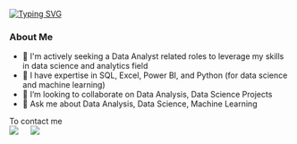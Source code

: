 
[![Typing SVG](https://readme-typing-svg.herokuapp.com?font=Architects+Daughter&color=7AF79A&size=30&lines=Hey!+It's+Vidhya+bharathi+raj!;I'm+a+Aspiring+Data+Analyst...;also+MSc.+Maths+Graduate..;This+is+my+project+portfolio)](https://git.io/typing-svg)
<h3> About Me </h3>

- 🤔 I'm actively seeking a Data Analyst related roles to leverage my skills in data science and analytics field
- 🌱 I have expertise in SQL, Excel, Power BI, and Python (for data science and machine learning)
-  👯 I’m looking to collaborate on Data Analysis, Data Science Projects
- 💬 Ask me about Data Analysis, Data Science, Machine Learning

<p>To contact me
  
<br>	
<a target="_blank" href="https://www.linkedin.com/in/vidhya-bharathi-raj"><img src="https://img.shields.io/badge/-LinkedIn-0077B5?style=for-the-badge&logo=Linkedin&logoColor=white"></img></a>
&emsp;
<a target="_blank" href="mailto:vidhyabharathiraj2.0@gmail.com"
><img src="https://img.shields.io/badge/-Gmail-D14836?style=for-the-badge&logo=Gmail&logoColor=white"></img></a>
&emsp;


<br>
</p>


